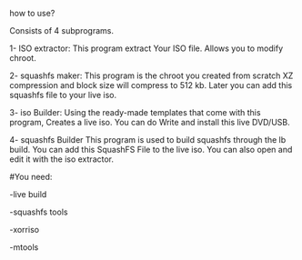 how to use?

Consists of 4 subprograms.

1- ISO extractor:
This program extract Your ISO file.
Allows you to modify chroot.

2- squashfs maker:
This program is the chroot you created from scratch
XZ compression and block size will compress to 512 kb. 
Later you can add this squashfs file to your live iso.

3- iso Builder:
Using the ready-made templates that come with this program,
Creates a live iso. You can do Write and install this live DVD/USB.

4- squashfs Builder
This program is used to build squashfs through the lb build. You can add this SquashFS File to the live iso. You can also open and edit it with the iso extractor.

#You need:

-live build

-squashfs tools

-xorriso

-mtools
